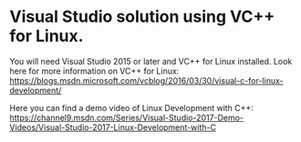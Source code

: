 Visual Studio solution using VC++ for Linux.
===========================================
You will need Visual Studio 2015 or later and VC++ for Linux installed.
Look here for more information on VC++ for Linux: 
https://blogs.msdn.microsoft.com/vcblog/2016/03/30/visual-c-for-linux-development/

Here you can find a demo video of Linux Development with C++: 
https://channel9.msdn.com/Series/Visual-Studio-2017-Demo-Videos/Visual-Studio-2017-Linux-Development-with-C
